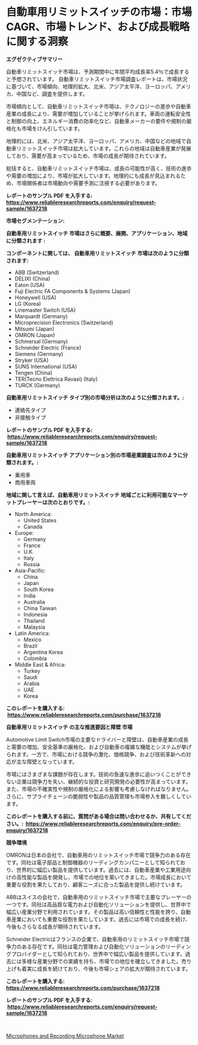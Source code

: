 <p><h1>自動車用リミットスイッチの市場：市場CAGR、市場トレンド、および成長戦略に関する洞察</h1></p><p><strong>エグゼクティブサマリー</strong></p>
<p><p>自動車リミットスイッチ市場は、予測期間中に年間平均成長率5.4％で成長すると予想されています。 自動車リミットスイッチ市場調査レポートは、市場状況に基づいて、市場傾向、地理的拡大、北米、アジア太平洋、ヨーロッパ、アメリカ、中国など、調査を提供します。</p><p>市場傾向として、自動車リミットスイッチ市場は、テクノロジーの進歩や自動車産業の成長により、需要が増加していることが挙げられます。車両の運転安全性と制御の向上、エネルギー消費の効率化など、自動車メーカーの要件や規制の厳格化も市場をけん引しています。</p><p>地理的には、北米、アジア太平洋、ヨーロッパ、アメリカ、中国などの地域で自動車リミットスイッチ市場は拡大しています。これらの地域は自動車産業が発展しており、需要が高まっているため、市場の成長が期待されています。</p><p>総括すると、自動車リミットスイッチ市場は、成長の可能性が高く、技術の進歩や需要の増加により、市場が拡大しています。地理的にも成長が見込まれるため、市場関係者は市場動向や需要予測に注視する必要があります。</p></p>
<p><strong>レポートのサンプル PDF を入手する: <a href="https://www.reliableresearchreports.com/enquiry/request-sample/1637218">https://www.reliableresearchreports.com/enquiry/request-sample/1637218</a></strong></p>
<p><strong>市場セグメンテーション:</strong></p>
<p><strong> 自動車用リミットスイッチ 市場はさらに概要、展開、アプリケーション、地域に分類されます :</strong></p>
<p><strong>コンポーネントに関しては、 自動車用リミットスイッチ 市場は次のように分類されます: &nbsp;</strong></p>
<p><ul><li>ABB (Switzerland)</li><li>DELIXI (China)</li><li>Eaton (USA)</li><li>Fuji Electric FA Components & Systems (Japan)</li><li>Honeywell (USA)</li><li>LG (Korea)</li><li>Linemaster Switch (USA)</li><li>Marquardt (Germany)</li><li>Microprecision Electronics (Switzerland)</li><li>Mitsumi (Japan)</li><li>OMRON (Japan)</li><li>Schmersal (Germany)</li><li>Schneider Electric (France)</li><li>Siemens (Germany)</li><li>Stryker (USA)</li><li>SUNS International (USA)</li><li>Tengen (China)</li><li>TER(Tecno Elettrica Ravasi) (Italy)</li><li>TURCK (Germany)</li></ul></p>
<p><strong> 自動車用リミットスイッチ タイプ別の市場分析は次のように分類されます。:</strong></p>
<p><ul><li>連絡先タイプ</li><li>非接触タイプ</li></ul></p>
<p><strong>レポートのサンプル PDF を入手する: &nbsp;<a href="https://www.reliableresearchreports.com/enquiry/request-sample/1637218">https://www.reliableresearchreports.com/enquiry/request-sample/1637218</a></strong></p>
<p><strong> 自動車用リミットスイッチ アプリケーション別の市場産業調査は次のように分類されます。:</strong></p>
<p><ul><li>乗用車</li><li>商用車両</li></ul></p>
<p><strong>地域に関して言えば、自動車用リミットスイッチ 地域ごとに利用可能なマーケットプレーヤーは次のとおりです。:</strong></p>
<p><ul>
    <li>
        North America:
        <ul>
            <li>United States</li>
            <li>Canada</li>
        </ul>
    </li>
    <li>
        Europe:
        <ul>
            <li>Germany</li>
            <li>France</li>
            <li>U.K.</li>
            <li>Italy</li>
            <li>Russia</li>
        </ul>
    </li>
    <li>
        Asia-Pacific:
        <ul>
            <li>China</li>
            <li>Japan</li>
            <li>South Korea</li>
            <li>India</li>
            <li>Australia</li>
            <li>China Taiwan</li>
            <li>Indonesia</li>
            <li>Thailand</li>
            <li>Malaysia</li>
        </ul>
    </li>
    <li>
        Latin America:
        <ul>
            <li>Mexico</li>
            <li>Brazil</li>
            <li>Argentina Korea</li>
            <li>Colombia</li>
        </ul>
    </li>
    <li>
        Middle East & Africa:
        <ul>
            <li>Turkey</li>
            <li>Saudi</li>
            <li>Arabia</li>
            <li>UAE</li>
            <li>Korea</li>
        </ul>
    </li>
    </ul></p>
<p><strong>このレポートを購入する: &nbsp;<a href="https://www.reliableresearchreports.com/purchase/1637218">https://www.reliableresearchreports.com/purchase/1637218</a></strong></p>
<p><strong>自動車用リミットスイッチ の主な推進要因と障壁 市場</strong></p>
<p><p>Automotive Limit Switch市場の主要なドライバーと障壁は、自動車産業の成長と需要の増加、安全基準の厳格化、および自動車の複雑な機能とシステムが挙げられます。一方で、市場における競争の激化、価格競争、および技術革新への対応が主な障壁となっています。</p><p>市場にはさまざまな課題が存在します。技術の急速な進歩に追いつくことができない企業は競争力を失い、継続的な投資と研究開発の必要性が高まっています。また、市場の不確実性や規制の厳格化による影響も考慮しなければなりません。さらに、サプライチェーンの脆弱性や製品の品質管理も市場参入を難しくしています。</p></p>
<p><strong>このレポートを購入する前に、質問がある場合は問い合わせるか、共有してください。:&nbsp; <a href="https://www.reliableresearchreports.com/enquiry/pre-order-enquiry/1637218">https://www.reliableresearchreports.com/enquiry/pre-order-enquiry/1637218</a></strong></p>
<p><strong>競争環境</strong></p>
<p><p>OMRONは日本の会社で、自動車用のリミットスイッチ市場で競争力のある存在です。同社は電子部品と制御機器のリーディングカンパニーとして知られており、世界的に幅広い製品を提供しています。過去には、自動車産業や工業用途向けの高性能な製品を開発し、市場での地位を築いてきました。市場成長において重要な役割を果たしており、顧客ニーズに合った製品を提供し続けています。</p><p>ABBはスイスの会社で、自動車用のリミットスイッチ市場で主要なプレーヤーの一つです。同社は高品質な電力および自動化ソリューションを提供し、世界中で幅広い産業分野で利用されています。その製品は高い信頼性と性能を誇り、自動車産業においても重要な役割を果たしています。過去には市場での成長を続け、今後もさらなる成長が期待されています。</p><p>Schneider Electricはフランスの企業で、自動車用のリミットスイッチ市場で競争力のある存在です。同社は電力管理および自動化ソリューションのリーディングプロバイダーとして知られており、世界中で幅広い製品を提供しています。過去には多様な産業分野での実績を持ち、市場での地位を確立してきました。売り上げも着実に成長を続けており、今後も市場シェアの拡大が期待されています。</p></p>
<p><strong>このレポートを購入する: &nbsp; <a href="https://www.reliableresearchreports.com/purchase/1637218">https://www.reliableresearchreports.com/purchase/1637218</a></strong></p>
<p><strong>レポートのサンプル PDF を入手する: &nbsp;<a href="https://www.reliableresearchreports.com/enquiry/request-sample/1637218">https://www.reliableresearchreports.com/enquiry/request-sample/1637218</a></strong><strong></strong></p>
<p>&nbsp;</p>
<p><p><a href="https://github.com/YashRP12/Market-Research-Report-List-3/blob/main/microphones-and-recording-microphone-market.md">Microphones and Recording Microphone Market</a></p></p>